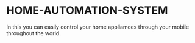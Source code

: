 # HOME-AUTOMATION-SYSTEM
In this you can easily control your home appliamces through your mobile throughout the world.
